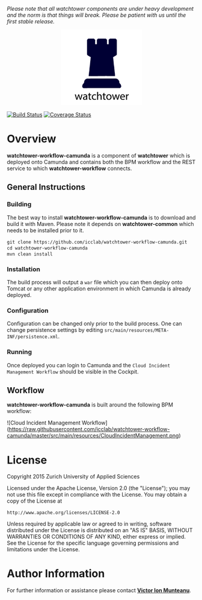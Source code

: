 *Please note that all watchtower components are under heavy development and the norm is that things will break. Please be patient with us until the first stable release.*

<div align="center">
	<img src="https://raw.githubusercontent.com/icclab/watchtower-common/master/watchtower.png" alt="Watchtower" title="Watchtower">
</div>

[![Build Status](https://travis-ci.org/icclab/watchtower-workflow-camunda.svg?branch=master)](https://travis-ci.org/icclab/watchtower-workflow-camunda)
[![Coverage Status](https://coveralls.io/repos/icclab/watchtower-workflow-camunda/badge.svg?branch=master)](https://coveralls.io/r/icclab/watchtower-workflow-camunda?branch=master)

# Overview

**watchtower-workflow-camunda** is a component of **watchtower** which is deployed onto Camunda and contains both the BPM workflow and the REST service to which **watchtower-workflow** connects.

## General Instructions

### Building

The best way to install **watchtower-workflow-camunda** is to download and build it with Maven. Please note it depends on **watchtower-common** which needs to be installed prior to it.

```
git clone https://github.com/icclab/watchtower-workflow-camunda.git
cd watchtower-workflow-camunda
mvn clean install
```

### Installation

The build process will output a `war` file which you can then deploy onto Tomcat or any other application environment in which Camunda is already deployed.

### Configuration

Configuration can be changed only prior to the build process. One can change persistence settings by editing `src/main/resources/META-INF/persistence.xml`.

### Running

Once deployed you can login to Camunda and the `Cloud Incident Management Workflow` should be visible in the Cockpit.

## Workflow

**watchtower-workflow-camunda** is built around the following BPM workflow:

![Cloud Incident Management Workflow] (https://raw.githubusercontent.com/icclab/watchtower-workflow-camunda/master/src/main/resources/CloudIncidentManagement.png)

# License

Copyright 2015 Zurich University of Applied Sciences

Licensed under the Apache License, Version 2.0 (the "License");
you may not use this file except in compliance with the License.
You may obtain a copy of the License at

    http://www.apache.org/licenses/LICENSE-2.0
    
Unless required by applicable law or agreed to in writing, software
distributed under the License is distributed on an "AS IS" BASIS,
WITHOUT WARRANTIES OR CONDITIONS OF ANY KIND, either express or
implied.
See the License for the specific language governing permissions and
limitations under the License.

# Author Information

For further information or assistance please contact [**Victor Ion Munteanu**](https://github.com/nemros).